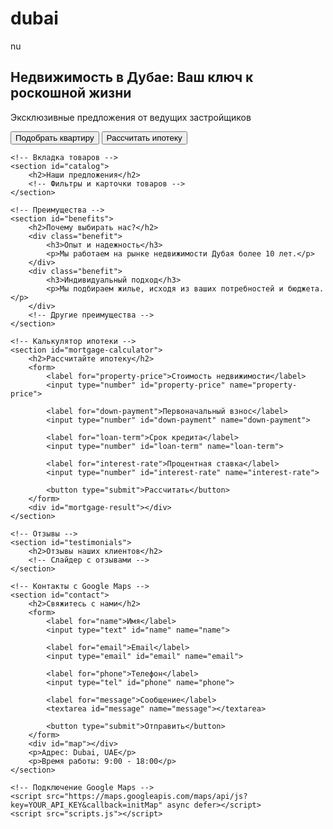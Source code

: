 # dubai
nu
<!DOCTYPE html>
<html lang="ru">
<head>
    <meta charset="UTF-8">
    <meta name="viewport" content="width=device-width, initial-scale=1.0">
    <title>Недвижимость в Дубае</title>
    <link rel="stylesheet" href="styles.css">
</head>
<body>
    <!-- Главный экран -->
    <section id="hero">
        <h1>Недвижимость в Дубае: Ваш ключ к роскошной жизни</h1>
        <p>Эксклюзивные предложения от ведущих застройщиков</p>
        <button>Подобрать квартиру</button>
        <button>Рассчитать ипотеку</button>
    </section>

    <!-- Вкладка товаров -->
    <section id="catalog">
        <h2>Наши предложения</h2>
        <!-- Фильтры и карточки товаров -->
    </section>

    <!-- Преимущества -->
    <section id="benefits">
        <h2>Почему выбирать нас?</h2>
        <div class="benefit">
            <h3>Опыт и надежность</h3>
            <p>Мы работаем на рынке недвижимости Дубая более 10 лет.</p>
        </div>
        <div class="benefit">
            <h3>Индивидуальный подход</h3>
            <p>Мы подбираем жилье, исходя из ваших потребностей и бюджета.</p>
        </div>
        <!-- Другие преимущества -->
    </section>

    <!-- Калькулятор ипотеки -->
    <section id="mortgage-calculator">
        <h2>Рассчитайте ипотеку</h2>
        <form>
            <label for="property-price">Стоимость недвижимости</label>
            <input type="number" id="property-price" name="property-price">

            <label for="down-payment">Первоначальный взнос</label>
            <input type="number" id="down-payment" name="down-payment">

            <label for="loan-term">Срок кредита</label>
            <input type="number" id="loan-term" name="loan-term">

            <label for="interest-rate">Процентная ставка</label>
            <input type="number" id="interest-rate" name="interest-rate">

            <button type="submit">Рассчитать</button>
        </form>
        <div id="mortgage-result"></div>
    </section>

    <!-- Отзывы -->
    <section id="testimonials">
        <h2>Отзывы наших клиентов</h2>
        <!-- Слайдер с отзывами -->
    </section>

    <!-- Контакты с Google Maps -->
    <section id="contact">
        <h2>Свяжитесь с нами</h2>
        <form>
            <label for="name">Имя</label>
            <input type="text" id="name" name="name">

            <label for="email">Email</label>
            <input type="email" id="email" name="email">

            <label for="phone">Телефон</label>
            <input type="tel" id="phone" name="phone">

            <label for="message">Сообщение</label>
            <textarea id="message" name="message"></textarea>

            <button type="submit">Отправить</button>
        </form>
        <div id="map"></div>
        <p>Адрес: Dubai, UAE</p>
        <p>Время работы: 9:00 - 18:00</p>
    </section>

    <!-- Подключение Google Maps -->
    <script src="https://maps.googleapis.com/maps/api/js?key=YOUR_API_KEY&callback=initMap" async defer></script>
    <script src="scripts.js"></script>
</body>
</html>

